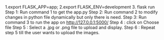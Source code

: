 1.export FLASK_APP=app;
2.export FLASK_ENV=development
3. flask run
Step 1: Run command 1 to get the app.py
Step 2: Run command 2 to modify changes in python file dynamically but only there
is need.
Step 3: Run command 3 to run the app on http://127.0.0.1:5000/
Step 4 : click on Choose file
Step 5 : Select a .jpg or .png file to upload and display.
Step 6 : Repeat step 5 till the user wants to upload the images.
